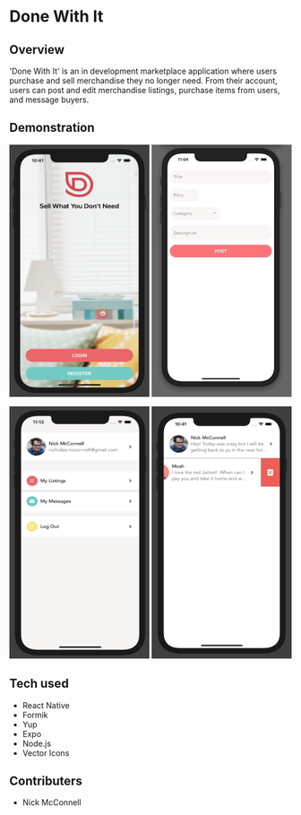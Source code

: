# Done With It

## Overview

'Done With It' is an in development marketplace application where users purchase and sell merchandise they no longer need.  From their account, users can post and edit merchandise listings, purchase items from users, and message buyers.

## Demonstration
<p align="center">
<img src="https://github.com/nicholasmcconnell/DoneWithIt/blob/master/app/assets/readme/WelcomeScreen.png" width="250" height="450"> 
    <img src="https://github.com/nicholasmcconnell/DoneWithIt/blob/master/app/assets/readme/ListingEditScreen.gif" width="250" height="450">
  </p>
  <p align="center">
  <img src="https://github.com/nicholasmcconnell/DoneWithIt/blob/master/app/assets/readme/AccountScreen.png" width="250" height="450"> 
  <img src="https://github.com/nicholasmcconnell/DoneWithIt/blob/master/app/assets/readme/MessagesScreen.png" width="250" height="450">
</p>

## Tech used

- React Native
- Formik
- Yup
- Expo
- Node.js
- Vector Icons

## Contributers

- Nick McConnell
